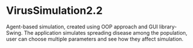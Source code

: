 # VirusSimulation2.2
Agent-based simulation, created using OOP approach and GUI library-Swing. The application simulates spreading disease among the population, user can choose multiple parameters and see how they affect simulation.

